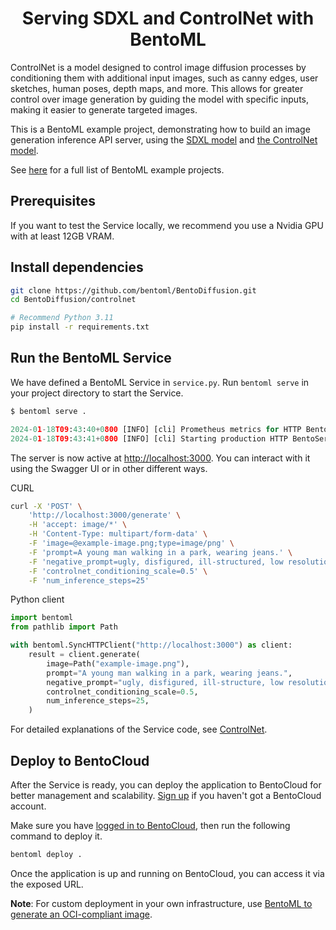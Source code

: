 <div align="center">
    <h1 align="center">Serving SDXL and ControlNet with BentoML</h1>
</div>

ControlNet is a model designed to control image diffusion processes by conditioning them with additional input images, such as canny edges, user sketches, human poses, depth maps, and more. This allows for greater control over image generation by guiding the model with specific inputs, making it easier to generate targeted images.

This is a BentoML example project, demonstrating how to build an image generation inference API server, using the [SDXL model](https://huggingface.co/stabilityai/stable-diffusion-xl-base-1.0) and [the ControlNet model](https://huggingface.co/diffusers/controlnet-canny-sdxl-1.0).

See [here](https://docs.bentoml.com/en/latest/examples/overview.html) for a full list of BentoML example projects.

## Prerequisites

If you want to test the Service locally, we recommend you use a Nvidia GPU with at least 12GB VRAM.

## Install dependencies

```bash
git clone https://github.com/bentoml/BentoDiffusion.git
cd BentoDiffusion/controlnet

# Recommend Python 3.11
pip install -r requirements.txt
```

## Run the BentoML Service

We have defined a BentoML Service in `service.py`. Run `bentoml serve` in your project directory to start the Service.

```python
$ bentoml serve .

2024-01-18T09:43:40+0800 [INFO] [cli] Prometheus metrics for HTTP BentoServer from "service:APIService" can be accessed at http://localhost:3000/metrics.
2024-01-18T09:43:41+0800 [INFO] [cli] Starting production HTTP BentoServer from "service:APIService" listening on http://localhost:3000 (Press CTRL+C to quit)
```

The server is now active at [http://localhost:3000](http://localhost:3000/). You can interact with it using the Swagger UI or in other different ways.

CURL

```bash
curl -X 'POST' \
    'http://localhost:3000/generate' \
    -H 'accept: image/*' \
    -H 'Content-Type: multipart/form-data' \
    -F 'image=@example-image.png;type=image/png' \
	-F 'prompt=A young man walking in a park, wearing jeans.' \
	-F 'negative_prompt=ugly, disfigured, ill-structured, low resolution' \
	-F 'controlnet_conditioning_scale=0.5' \
	-F 'num_inference_steps=25'
```

Python client

```python
import bentoml
from pathlib import Path

with bentoml.SyncHTTPClient("http://localhost:3000") as client:
    result = client.generate(
        image=Path("example-image.png"),
        prompt="A young man walking in a park, wearing jeans.",
        negative_prompt="ugly, disfigured, ill-structure, low resolution",
        controlnet_conditioning_scale=0.5,
        num_inference_steps=25,
    )
```

For detailed explanations of the Service code, see [ControlNet](https://docs.bentoml.org/en/latest/use-cases/diffusion-models/controlnet.html).

## Deploy to BentoCloud

After the Service is ready, you can deploy the application to BentoCloud for better management and scalability. [Sign up](https://www.bentoml.com/) if you haven't got a BentoCloud account.

Make sure you have [logged in to BentoCloud](https://docs.bentoml.com/en/latest/bentocloud/how-tos/manage-access-token.html), then run the following command to deploy it.

```bash
bentoml deploy .
```

Once the application is up and running on BentoCloud, you can access it via the exposed URL.

**Note**: For custom deployment in your own infrastructure, use [BentoML to generate an OCI-compliant image](https://docs.bentoml.com/en/latest/guides/containerization.html).
